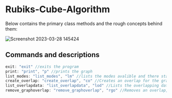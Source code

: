 # Rubiks-Cube-Algorithm

Below contains the primary class methods and the rough concepts behind them:

![Screenshot 2023-03-28 145424](https://user-images.githubusercontent.com/129062223/228260886-eff21a2a-0f1b-48e1-a35f-4252da6acc4c.png)

## Commands and descriptions
```cpp
exit: "exit" //exits the program
print: "print", "p" //prints the graph
list_modes: "list_modes", "lm" //lists the modes avalible and there status
create_overlap: "create_overlap", "co" //Creates an overlap for the graph, TODO: A method to choose order of overlaps
list_overlapdata: "list_overlapdata", "lod" //Lists the overlapping data (which order number it is, TODO: the option to see an overlap by itself regardless of order)
remove_graphoverlap: "remove_graphoverlap", "rgo" //Removes an overlap, take care when using this command, removed via key in the map
```
